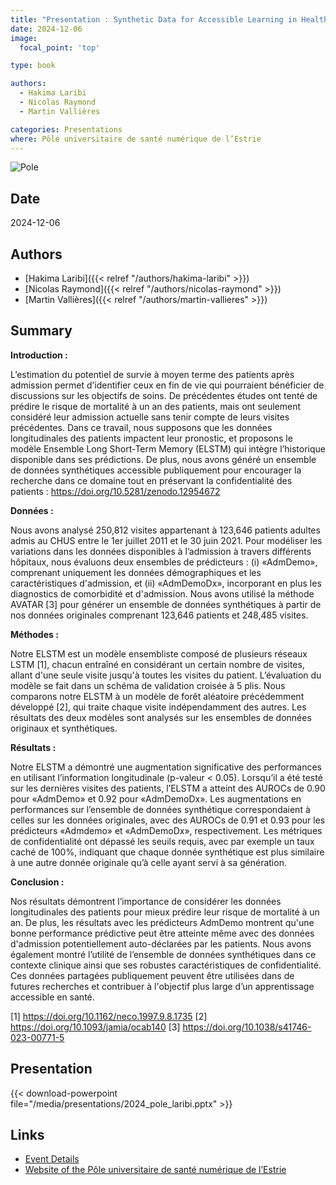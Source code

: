 ```yaml
---
title: "Presentation : Synthetic Data for Accessible Learning in Healthcare: Improving Mortality Prediction with Longitudinal Data"
date: 2024-12-06
image:
  focal_point: 'top'

type: book

authors:
  - Hakima Laribi
  - Nicolas Raymond
  - Martin Vallières

categories: Presentations
where: Pôle universitaire de santé numérique de l’Estrie
---
```


![Pole](/media/logos/pole_numerique_en.jpg)

## Date

2024-12-06

## Authors

- [Hakima Laribi]({{< relref "/authors/hakima-laribi" >}})
- [Nicolas Raymond]({{< relref "/authors/nicolas-raymond" >}})
- [Martin Vallières]({{< relref "/authors/martin-vallieres" >}})

## Summary

**Introduction :** 

L’estimation du potentiel de survie à moyen terme des patients après admission permet d’identifier ceux en fin de vie qui pourraient bénéficier de discussions sur les objectifs de soins. De précédentes études ont tenté de prédire le risque de mortalité à un an des patients, mais ont seulement considéré leur admission actuelle sans tenir compte de leurs visites précédentes. Dans ce travail, nous supposons que les données longitudinales des patients impactent leur pronostic, et proposons le modèle Ensemble Long Short-Term Memory (ELSTM) qui intègre l’historique disponible dans ses prédictions. De plus, nous avons généré un ensemble de données synthétiques accessible publiquement pour encourager la recherche dans ce domaine tout en préservant la confidentialité des patients : https://doi.org/10.5281/zenodo.12954672 

**Données :**

Nous avons analysé 250,812 visites appartenant à 123,646 patients adultes admis au CHUS entre le 1er juillet 2011 et le 30 juin 2021. Pour modéliser les variations dans les données disponibles à l’admission à travers différents hôpitaux, nous évaluons deux ensembles de prédicteurs : (i) «AdmDemo», comprenant uniquement les données démographiques et les caractéristiques d'admission, et (ii) «AdmDemoDx», incorporant en plus les diagnostics de comorbidité et  d'admission. Nous avons utilisé la méthode AVATAR [3] pour générer un ensemble de données synthétiques à partir de nos données originales comprenant 123,646 patients et 248,485 visites. 

**Méthodes :**

Notre ELSTM est un modèle ensembliste composé de plusieurs réseaux LSTM [1], chacun entraîné en considérant un certain nombre de visites, allant d'une seule visite jusqu'à toutes les visites du patient. L’évaluation du modèle se fait dans un schéma de validation croisée à 5 plis. Nous comparons notre ELSTM à un modèle de forêt aléatoire précédemment développé [2], qui traite chaque visite indépendamment des autres. Les résultats des deux modèles sont analysés sur les ensembles de données originaux et synthétiques.

**Résultats :**

Notre ELSTM a démontré une augmentation significative des performances en utilisant l’information longitudinale (p-valeur < 0.05). Lorsqu’il a été testé sur les dernières visites des patients, l’ELSTM a atteint des AUROCs de 0.90 pour «AdmDemo» et 0.92 pour «AdmDemoDx». Les augmentations en performances sur l’ensemble de données synthétique correspondaient à celles sur les données originales, avec des AUROCs de 0.91 et 0.93 pour les prédicteurs «Admdemo» et «AdmDemoDx», respectivement. Les métriques de confidentialité ont dépassé les seuils requis, avec par exemple un taux caché de 100%, indiquant que chaque donnée synthétique est plus similaire à une autre donnée originale qu’à celle ayant servi à sa génération.

**Conclusion :**

Nos résultats démontrent l’importance de considérer les données longitudinales des patients pour mieux prédire leur risque de mortalité à un an. De plus, les résultats avec les prédicteurs AdmDemo montrent qu'une bonne performance prédictive peut être atteinte même avec des données d'admission potentiellement auto-déclarées par les patients. Nous avons également montré l’utilité de l’ensemble de données synthétiques dans ce contexte clinique ainsi que ses robustes caractéristiques de confidentialité. Ces données partagées publiquement peuvent être utilisées dans de futures recherches et contribuer à l'objectif plus large d’un apprentissage accessible en santé. 

[1] https://doi.org/10.1162/neco.1997.9.8.1735 
[2] https://doi.org/10.1093/jamia/ocab140 
[3] https://doi.org/10.1038/s41746-023-00771-5 


## Presentation
{{< download-powerpoint file="/media/presentations/2024_pole_laribi.pptx" >}}

## Links

- [Event Details](https://event.fourwaves.com/fr/20241206/pages)
- [Website of the Pôle universitaire de santé numérique de l’Estrie](https://www.usherbrooke.ca/recherche/en/udes/clusters/pole-universitaire-de-sante-numerique-de-lestrie)
